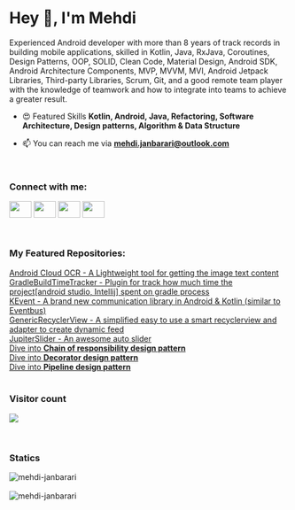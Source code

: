 <h1 align="left">Hey 👋, I'm Mehdi</h1>
<p align="left">Experienced Android developer with more than 8 years of track records in building mobile applications, skilled in Kotlin, Java, RxJava, Coroutines, Design Patterns, OOP, SOLID, Clean Code, Material Design, Android SDK, Android Architecture Components, MVP, MVVM, MVI, Android Jetpack Libraries, Third-party Libraries, Scrum, Git, and a good remote team player with the knowledge of teamwork and how to integrate into teams to achieve a greater result.</p>
  

- 😍 Featured Skills **Kotlin, Android, Java, Refactoring, Software Architecture, Design patterns, Algorithm & Data Structure**

- 📫 You can reach me via **mehdi.janbarari@outlook.com**

<br/>
<h3 align="left">Connect with me:</h3>
<p align="left">
<a href="https://twitter.com/mehdijanbarari" target="blank"><img align="center" src="https://cdn.jsdelivr.net/npm/simple-icons@3.0.1/icons/twitter.svg" height="30" width="40" /></a>
<a href="https://linkedin.com/in/mehdijanbarari" target="blank"><img align="center" src="https://cdn.jsdelivr.net/npm/simple-icons@3.0.1/icons/linkedin.svg" height="30" width="40" /></a>
<a href="https://stackoverflow.com/users/8607069" target="blank"><img align="center" src="https://cdn.jsdelivr.net/npm/simple-icons@3.0.1/icons/stackoverflow.svg"  height="30" width="40" /></a>
<a href="https://instagram.com/codingwithmehdi" target="blank"><img align="center" src="https://cdn.jsdelivr.net/npm/simple-icons@3.0.1/icons/instagram.svg"  height="30" width="40" /></a>
</p>

<br/>
<h3 align="left">My Featured Repositories:</h3>
<a href="https://github.com/janbarari/android-cloud-ocr" target="_blank">Android Cloud OCR - A Lightweight tool for getting the image text content</a>
<br/>
<a href="https://github.com/janbarari/GradleBuildTimeTracker" target="_blank">GradleBuildTimeTracker - Plugin for track how much time the project[android studio, Intellij] spent on gradle process</a>
<br/>
<a href="https://github.com/janbarari/KEvent" target="_blank">KEvent - A brand new communication library in Android & Kotlin (similar to Eventbus)</a>
<br/>
<a href="https://github.com/janbarari/GenericRecyclerView">GenericRecyclerView - A simplified easy to use a smart recyclerview and adapter to create dynamic feed</a>
<br/>
<a href="https://github.com/janbarari/JupiterSlider">JupiterSlider - An awesome auto slider</a>
<br/>
<a href="https://github.com/janbarari/ChainOfResponsibilityPattern" target="_blank">Dive into <strong>Chain of responsibility design pattern</strong></a>
<br/>
<a href="https://github.com/janbarari/DecoratorPattern" target="_blank">Dive into <strong>Decorator design pattern</strong></a>
<br/>
<a href="https://github.com/janbarari/PipelinePattern" target="_blank">Dive into <strong>Pipeline design pattern</strong></a>
<br/>

<br/>
<p><strong><h3>Visitor count</h3></strong>
<img src="https://profile-counter.glitch.me/janbarari/count.svg" />
</p>

<br/>
<p><strong><h3>Statics</h3></strong>
<div class="row">
  <div class="col">
  <img src="https://github-readme-stats.vercel.app/api/top-langs?username=janbarari&show_icons=true&locale=en&layout=compact" alt="mehdi-janbarari" />
  </div>
  <br/>
  <div class="col">
      <img src="https://github-readme-stats.vercel.app/api?username=janbarari&show_icons=true&locale=en" alt="mehdi-janbarari" />
  </div>
</div>

